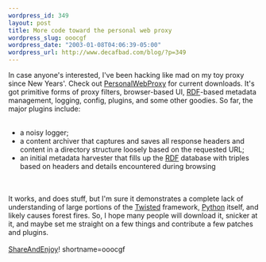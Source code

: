 ```yaml
--- 
wordpress_id: 349
layout: post
title: More code toward the personal web proxy
wordpress_slug: ooocgf
wordpress_date: "2003-01-08T04:06:39-05:00"
wordpress_url: http://www.decafbad.com/blog/?p=349
---
```

In case anyone's interested, I've been hacking like mad on my toy proxy since New Years'.  Check out <a href="http://www.decafbad.com/twiki/bin/view/Main/PersonalWebProxy">PersonalWebProxy</a> for current downloads.  It's got primitive forms of proxy filters, browser-based UI, <a href="http://www.decafbad.com/twiki/bin/view/Main/RDF">RDF</a>-based metadata management, logging, config, plugins, and some other goodies.  So far, the major plugins include:
<br /><br />
<ul>
<li> a noisy logger;
</li>
<li> a content archiver that captures and saves all response headers and content in a directory structure loosely based on the requested URL;
</li>
<li> an initial metadata harvester that fills up the <a href="http://www.decafbad.com/twiki/bin/view/Main/RDF">RDF</a> database with triples based on headers and details encountered during browsing
</li>
</ul>
<br /><br />
It works, and does stuff, but I'm sure it demonstrates a complete lack of understanding of large portions of the <a href="http://www.decafbad.com/twiki/bin/view/Main/Twisted">Twisted</a> framework, <a href="http://www.decafbad.com/twiki/bin/view/Main/Python">Python</a> itself, and likely causes forest fires.  So, I hope many people will download it, snicker at it, and maybe set me straight on a few things and contribute a few patches and plugins.
<br /><br />
<a href="http://www.decafbad.com/twiki/bin/view/Main/ShareAndEnjoy">ShareAndEnjoy</a>!
<!--more-->
shortname=ooocgf
